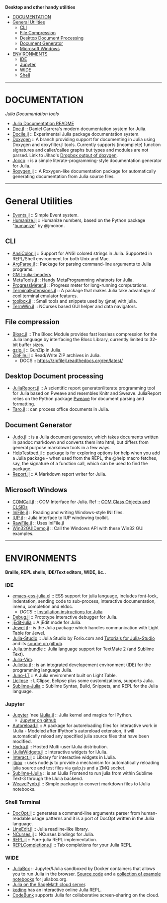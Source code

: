 **Desktop and other handy utilities**

- [DOCUMENTATION](#documentation)
- [General Utilities](#general-utilities)
   - [CLI](#cli)
   - [File Compression](#file-compression)  
   - [Desktop Document Processing](#desktop-document-processing)
   - [Document Generator](#document-generator) 
   - [Microsoft Windows](#microsoft-windows)
- [ENVIRONMENTS](#environments)    
   - [IDE](#ide)
   - [Jupyter](#jupyter)
   - [WIDE](#wide)    
   - [Shell](#shell)

----
        
# DOCUMENTATION
*Julia Documentation tools*
- [Julia Documentation README](https://github.com/JuliaLang/julia/blob/master/doc/README.md)
- [Doc.jl](https://github.com/dcarrera/Doc.jl) :: Daniel Carrera's modern documentation system for Julia.
- [Docile.jl](https://github.com/MichaelHatherly/Docile.jl) :: Experimental Julia package documentation system.
- [Doxygen](https://github.com/jiahao/julia/tree/cjh/doxygen) :: A branch providing support for documenting in Julia using Doxygen and doxyfilter.jl tools. Currently supports (incomplete) function signatures and caller/callee graphs but types and modules are not parsed. Link to Jihao's [Dropbox output of doxygen](https://www.dropbox.com/sh/u4ueu6t8keabftl/AAA4spkqRLpy-FxLS_f-FXlqa?dl=0). 
- [Jocco](http://lcw.github.com/jocco/) :: is a simple literate-programming-style documentation generator for Julia.
- [Roxygen.jl](https://github.com/johnmyleswhite/Roxygen.jl) :: A Roxygen-like documentation package for automatically generating documentation from Julia source files.

----

# General Utilities 
- [Events.jl](https://github.com/SimonDanisch/Events.jl) :: Simple Event system.
- [Humanize.jl](https://github.com/IainNZ/Humanize.jl) :: Humanize numbers, based on the Python package "[humanize](https://github.com/jmoiron/humanize)" by @jmoiron.


## CLI 
- [AnsiColor.jl](https://github.com/Aerlinger/AnsiColor.jl) :: Support for ANSI colored strings in Julia. Supported in REPL/Shell environment for both Unix and Mac.
- [ArgParse.jl](https://github.com/carlobaldassi/ArgParse.jl) :: Package for parsing command-line arguments to Julia programs.
- [GMT-julia-headers](https://github.com/meggart/GMT-julia-headers)
- [MetaTools.jl](https://github.com/burrowsa/MetaTools.jl) :: Handy MetaProgramming whatnots for Julia.
- [ProgressMeter.jl](https://github.com/timholy/ProgressMeter.jl) :: Progress meter for long-running computations.
- [TerminalExtensions.jl](https://github.com/loladiro/TerminalExtensions.jl) :: A package that makes Julia take advantage of cool terminal emulator features.
- [toolbox.jl](https://github.com/natj/toolbox.jl) :: Small tools and snippets used by @natj with julia.
- [TermWin.jl](https://github.com/tonyhffong/TermWin.jl) :: NCurses based GUI helper and data navigators.

## File compression 
- [Blosc.jl](https://github.com/stevengj/Blosc.jl) :: The Blosc Module provides fast lossless compression for the Julia language by interfacing the Blosc Library, currently limited to 32-bit buffer sizes.
- [gzip.jl](https://github.com/jvns/gzip.jl) :: GunZip in Julia.
- [ZipFile.jl](https://github.com/fhs/ZipFile.jl) :: Read/Write ZIP archives in Julia.
   * DOCS :: https://zipfilejl.readthedocs.org/en/latest/

## Desktop Document processing 
- [JuliaReport.jl](https://github.com/mpastell/JuliaReport.jl) :: A scientific report generator/literate programming tool for Julia based on Pweave and resembles Knitr and Sweave. JuliaReport relies on the Python package [Pweave](https://github.com/mpastell/Pweave) for document parsing and formatting.
- [Taro.jl](https://github.com/aviks/Taro.jl) :: can process office documents in Julia.

## Document Generator 
- [Judo.jl](https://github.com/dcjones/Judo.jl) :: is a Julia document generator, which takes documents written in pandoc markdown and converts them into html, but differs from general purpose markdown tools in a few ways.
- [HelpTestbed.jl](https://github.com/tshort/HelpTestbed.jl) :: package is for exploring options for help when you add a Julia package - when used from the REPL, the @help macro fetches, say, the signature of a function call, which can be used to find the package.
- [Report.jl](https://github.com/sveme/Report.jl) :: A Markdown report writer for Julia.

## Microsoft Windows
- [COMCall.jl](https://github.com/ihnorton/COMCall.jl) :: COM Interface for Julia. Ref :: [COM Class Objects and CLSIDs](http://msdn.microsoft.com/en-us/library/windows/desktop/ms678406%28v=vs.85%29.aspx)
- [IniFile.jl](https://github.com/JuliaLang/IniFile.jl) :: Reading and writing Windows-style INI files.
- [IUP.jl](https://github.com/joa-quim/IUP.jl) :: Julia interface to IUP windowing toolkit.
- [RawFile.jl](https://github.com/tknopp/RawFile.jl) :: Uses IniFile.jl
- [Win32GUIDemo.jl](https://github.com/ihnorton/Win32GUIDemo.jl) :: Call the Windows API with these Win32 GUI examples.

----

# ENVIRONMENTS
**Braille, REPL shells, IDE/Text editors, WIDE, &c..**

### IDE
- [emacs-ess-julia.el](https://github.com/emacs-ess/ESS/blob/master/lisp/ess-julia.el) :: ESS support for julia language, includes font-lock, indentation, sending code to sub-process, interactive documentation, imenu, completion and eldoc. 
   * _DOCS_ :: [Installation instructions for Julia](https://github.com/emacs-ess/ESS/wiki/Julia)
- [Debug.jl](https://github.com/toivoh/Debug.jl) :: Prototype interactive debugger for Julia.
- [jEdit-julia](https://github.com/tuckerkevin/jedit-julia) :: A jEdit mode for Julia.
- [Jewel.jl](https://github.com/one-more-minute/Jewel.jl) :: is the Julia package which handles communication with Light Table for Jewel.
- [Julia-Studio](http://forio.com/products/julia-studio/) :: Julia Studio by Forio.com and [Tutorials for Julia-Studio](http://forio.com/products/julia-studio/tutorials/) and its [source on github](https://github.com/forio/julia-tutorials).
- [Julia.tmbundle](https://github.com/nanoant/Julia.tmbundle) :: Julia language support for TextMate 2 (and Sublime Text).
- [Julia-Vim](https://github.com/JuliaLang/julia-vim).
- [Julietta.jl](https://github.com/tknopp/Julietta.jl) :: is an integrated developement environment (IDE) for the programming language Julia.
- [Juno-LT](https://github.com/one-more-minute/Juno-LT) :: A Julia environment built on Light Table.
- [Liclipse](http://brainwy.github.io/liclipse/) :: LiClipse, Eclipse plus some customizations, supports Julia. 
- [Sublime-Julia](https://github.com/quinnj/Sublime-Julia) :: Sublime Syntax, Build, Snippets, and REPL for the Julia language.

### Jupyter
- [Jupyter](http://jupyter.org) 'nee [IJulia.jl](https://github.com/JuliaLang/IJulia.jl) :: Julia kernel and magics for IPython.
   - [Jupyter on github](https://github.com/jupyter)
- [Autoreload.jl](https://github.com/malmaud/Autoreload.jl) :: A package for autoreloading files for interactive work in IJulia - Modeled after IPython's autoreload extension, it will automatically reload any specified julia source files that have been modified. 
- [Hydra.jl](https://github.com/loladiro/Hydra.jl) :: Hosted Multi-user IJulia distribution.
- [IJuliaWidgets.jl](https://github.com/shashi/IJuliaWidgets.jl) :: Interactive widgets for IJulia.
- [Interact.jl](https://github.com/shashi/Interact.jl) :: Library for interactive widgets in IJulia.
- [jlbox](https://github.com/compressed/jlbox) :: uses node.js to provide a mechanism for automatically reloading julia source and test files via gulp.js and a ZMQ socket.
- [Sublime-IJulia](https://github.com/quinnj/Sublime-IJulia) :: is an IJulia Frontend to run julia from within Sublime Text-3 through the IJulia backend.
- [WeavePynb.jl](https://github.com/jverzani/WeavePynb.jl) :: Simple package to convert markdown files to IJulia notebooks.


### Shell Terminal
- [DocOpt.jl](https://github.com/bicycle1885/DocOpt.jl) :: generates a command-line arguments parser from human-readable usage patterns and it is a port of DocOpt written in the Julia language.
- [LineEdit.jl](https://github.com/loladiro/LineEdit.jl) :: Julia readline-like library.
- [NCurses.jl](https://github.com/loladiro/NCurses.jl) :: NCurses bindings for Julia.
- [REPL.jl](https://github.com/loladiro/REPL.jl) :: Pure-julia REPL implementation.
- [REPLCompletions.jl](https://github.com/loladiro/REPLCompletions.jl) :: Tab completions for your Julia REPL.

### WIDE
- [JuliaBox](http://www.juliabox.org/) :: Jupyter/IJulia sandboxed by Docker containers that allows you to run Julia in the browser. [Source code](https://github.com/JuliaLang/JuliaBox) and a [collection of example notebooks](https://github.com/shashi/IJuliaNotebooks) for juliabox.org.
- [Julia on the SageMath cloud server](https://cloud.sagemath.com).
- [koding](https://koding.com/Julia) has an interactive online Julia REPL.
- [CodeBunk](http://codebunk.com) supports Julia for collaborative screen-sharing on the cloud.

